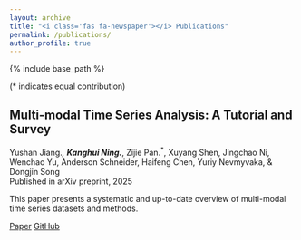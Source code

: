 ```yaml
---
layout: archive
title: "<i class='fas fa-newspaper'></i> Publications"
permalink: /publications/
author_profile: true
---
```


{% include base_path %}

(* indicates equal contribution)

## Multi-modal Time Series Analysis: A Tutorial and Survey
Yushan Jiang.<sup>*</sup>, **Kanghui Ning.**<sup>*</sup>, Zijie Pan.<sup>*</sup>, Xuyang Shen, Jingchao Ni, Wenchao Yu, Anderson Schneider, Haifeng Chen, Yuriy Nevmyvaka, & Dongjin Song  
Published in arXiv preprint, 2025

This paper presents a systematic and up-to-date overview of multi-modal time series datasets and methods.

<i class="fas fa-file-alt"></i> [Paper](https://arxiv.org/abs/2503.13709) <i class="fab fa-github"></i> [GitHub](https://github.com/UConn-DSIS/Multi-modal-Time-Series-Analysis)
